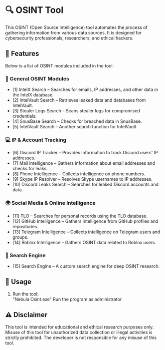 # 🔍 OSINT Tool  

This OSINT (Open Source Intelligence) tool automates the process of gathering information from various data sources. It is designed for cybersecurity professionals, researchers, and ethical hackers.  

## 📌 Features  

Below is a list of OSINT modules included in the tool:  

### 🔎 General OSINT Modules  
- [1] IntelX Search – Searches for emails, IP addresses, and other data in the IntelX database.  
- [2] IntelVault Search – Retrieves leaked data and databases from IntelVault.  
- [3] Stealer Logs Search – Scans stealer logs for compromised credentials.  
- [4] SnusBase Search – Checks for breached data in SnusBase.  
- [5] IntelVault Search – Another search function for IntelVault.  

### 💻 IP & Account Tracking  
- [6] Discord IP Tracker – Provides information to track Discord users' IP addresses.  
- [7] Mail Intelligence – Gathers information about email addresses and checks for leaks.  
- [8] Phone Intelligence – Collects intelligence on phone numbers.  
- [9] Skype IP Resolver – Resolves Skype usernames to IP addresses.  
- [10] Discord Leaks Search – Searches for leaked Discord accounts and data.  

### 🌍 Social Media & Online Intelligence  
- [11] TLO – Searches for personal records using the TLO database.  
- [12] GitHub Intelligence – Gathers intelligence from GitHub profiles and repositories.  
- [13] Telegram Intelligence – Collects intelligence on Telegram users and groups.  
- [14] Roblox Intelligence – Gathers OSINT data related to Roblox users.  

### 🔎 Search Engine  
- [15] Search Engine – A custom search engine for deep OSINT research.  

## 🚀 Usage  

1. Run the tool:  
   "Nebula Osint.exe" Run the program as administrator  

## ⚠️ Disclaimer  

This tool is intended for educational and ethical research purposes only. Misuse of this tool for unauthorized data collection or illegal activities is strictly prohibited. The developer is not responsible for any misuse of this tool.  
